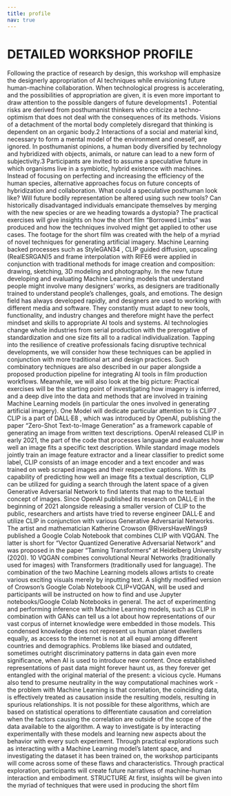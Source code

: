 ```yaml
---
title: profile
nav: true
---
```


# DETAILED WORKSHOP PROFILE


Following the practice of research by design, this workshop will emphasize the designerly appropriation of 
AI techniques while envisioning future human-machine collaboration. When technological progress is 
accelerating, and the possibilities of appropriation are given, it is even more important to draw attention to 
the possible dangers of future developments1
. Potential risks are derived from posthumanist thinkers who 
criticize a techno-optimism that does not deal with the consequences of its methods. Visions of a detachment 
of the mortal body completely disregard that thinking is dependent on an organic body.2
 Interactions of a 
social and material kind, necessary to form a mental model of the environment and oneself, are ignored. In 
posthumanist opinions, a human body diversified by technology and hybridized with objects, animals, or 
nature can lead to a new form of subjectivity.3
 Participants are invited to assume a speculative future in 
which organisms live in a symbiotic, hybrid existence with machines. Instead of focusing on perfecting and 
increasing the efficiency of the human species, alternative approaches focus on future concepts of 
hybridization and collaboration. What could a speculative posthuman look like? Will future bodily 
representation be altered using such new tools? Can historically disadvantaged individuals emancipate 
themselves by merging with the new species or are we heading towards a dystopia? The practical exercises 
will give insights on how the short film “Borrowed Limbs” was produced and how the techniques involved 
might get applied to other use cases. The footage for the short film was created with the help of a myriad of 
novel techniques for generating artificial imagery. Machine Learning backed processes such as StyleGAN34
, CLIP guided diffusion, upscaling (RealESRGAN)5
 and frame interpolation with RIFE6
 were applied in 
conjunction with traditional methods for image creation and composition: drawing, sketching, 3D modeling 
and photography. In the new future developing and evaluating Machine Learning models that understand 
people might involve many designers’ works, as designers are traditionally trained to understand people’s 
challenges, goals, and emotions. The design field has always developed rapidly, and designers are used to 
working with different media and software. They constantly must adapt to new tools, functionality, and 
industry changes and therefore might have the perfect mindset and skills to appropriate AI tools and systems. 
AI technologies change whole industries from serial production with the prerogative of standardization and 
one size fits all to a radical individualization. Tapping into the resilience of creative professionals facing 
disruptive technical developments, we will consider how these techniques can be applied in conjunction with 
more traditional art and design practices. Such combinatory techniques are also described in our paper 
alongside a proposed production pipeline for integrating AI tools in film production workflows. Meanwhile, 
we will also look at the big picture: Practical exercises will be the starting point of investigating how imagery 
is inferred, and a deep dive into the data and methods that are involved in training Machine Learning models 
(in particular the ones involved in generating artificial imagery). One Model will dedicate particular attention 
to is CLIP7 . CLIP is a part of DALL·E8
, which was introduced by OpenAI, publishing the paper “Zero-Shot Text-to-Image Generation” as a framework capable of generating an image from written text descriptions. 
OpenAI released CLIP in early 2021, the part of the code that processes language and evaluates how well an 
image fits a specific text description. While standard image models jointly train an image feature extractor 
and a linear classifier to predict some label, CLIP consists of an image encoder and a text encoder and was 
trained on web scraped images and their respective captions. With its capability of predicting how well an 
image fits a textual description, CLIP can be utilized for guiding a search through the latent space of a given 
Generative Adversarial Network to find latents that map to the textual concept of images. Since OpenAI 
published its research on DALL·E in the beginning of 2021 alongside releasing a smaller version of CLIP to 
the public, researchers and artists have tried to reverse engineer DALL·E and utilize CLIP in conjunction 
with various Generative Adversarial Networks. The artist and mathematician Katherine Crowson 
@RiversHaveWings9
 published a Google Colab Notebook that combines CLIP with VQGAN. The latter is 
short for “Vector Quantized Generative Adversarial Network“ and was proposed in the paper “Taming 
Transformers“ at Heidelberg University (2020). 10 VQGAN combines convolutional Neural Networks 
(traditionally used for images) with Transformers (traditionally used for language). The combination of the 
two Machine Learning models allows artists to create various exciting visuals merely by inputting text. A 
slightly modified version of Crowson’s Google Colab Notebook CLIP+VQGAN, will be used and 
participants will be instructed on how to find and use Jupyter notebooks/Google Colab Notebooks in general. 
The act of experimenting and performing inference with Machine Learning models, such as CLIP in 
combination with GANs can tell us a lot about how representations of our vast corpus of internet knowledge 
were embedded in those models. This condensed knowledge does not represent us human planet dwellers 
equally, as access to the internet is not at all equal among different countries and demographics. Problems 
like biased and outdated, sometimes outright discriminatory patterns in data gain even more significance, 
when AI is used to introduce new content. Once established representations of past data might forever haunt 
us, as they forever get entangled with the original material of the present: a vicious cycle. Humans also tend 
to presume neutrality in the way computational machines work - the problem with Machine Learning is that 
correlation, the coinciding data, is effectively treated as causation inside the resulting models, resulting in 
spurious relationships. It is not possible for these algorithms, which are based on statistical operations to 
differentiate causation and correlation when the factors causing the correlation are outside of the scope of the 
data available to the algorithm. A way to investigate is by interacting experimentally with these models and 
learning new aspects about the behavior with every such experiment. Through practical explorations such as 
interacting with a Machine Learning model’s latent space, and investigating the dataset it has been trained 
on, the workshop participants will come across some of these flaws and characteristics. Through practical 
exploration, participants will create future narratives of machine-human interaction and embodiment.
STRUCTURE
At first, insights will be given into the myriad of techniques that were used in producing the short film
